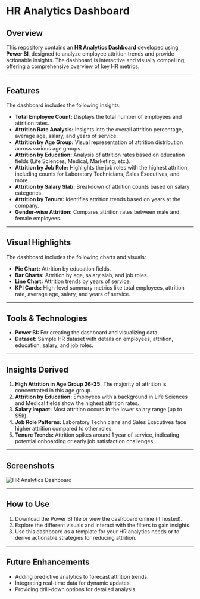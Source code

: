 # HR Analytics Dashboard

## Overview
This repository contains an **HR Analytics Dashboard** developed using **Power BI**, designed to analyze employee attrition trends and provide actionable insights. The dashboard is interactive and visually compelling, offering a comprehensive overview of key HR metrics.

---

## Features
The dashboard includes the following insights:
- **Total Employee Count:** Displays the total number of employees and attrition rates.
- **Attrition Rate Analysis:** Insights into the overall attrition percentage, average age, salary, and years of service.
- **Attrition by Age Group:** Visual representation of attrition distribution across various age groups.
- **Attrition by Education:** Analysis of attrition rates based on education fields (Life Sciences, Medical, Marketing, etc.).
- **Attrition by Job Role:** Highlights the job roles with the highest attrition, including counts for Laboratory Technicians, Sales Executives, and more.
- **Attrition by Salary Slab:** Breakdown of attrition counts based on salary categories.
- **Attrition by Tenure:** Identifies attrition trends based on years at the company.
- **Gender-wise Attrition:** Compares attrition rates between male and female employees.

---

## Visual Highlights
The dashboard includes the following charts and visuals:
- **Pie Chart:** Attrition by education fields.
- **Bar Charts:** Attrition by age, salary slab, and job roles.
- **Line Chart:** Attrition trends by years of service.
- **KPI Cards:** High-level summary metrics like total employees, attrition rate, average age, salary, and years of service.

---

## Tools & Technologies
- **Power BI:** For creating the dashboard and visualizing data.
- **Dataset:** Sample HR dataset with details on employees, attrition, education, salary, and job roles.

---

## Insights Derived
1. **High Attrition in Age Group 26-35:** The majority of attrition is concentrated in this age group.
2. **Attrition by Education:** Employees with a background in Life Sciences and Medical fields show the highest attrition rates.
3. **Salary Impact:** Most attrition occurs in the lower salary range (up to $5k).
4. **Job Role Patterns:** Laboratory Technicians and Sales Executives face higher attrition compared to other roles.
5. **Tenure Trends:** Attrition spikes around 1 year of service, indicating potential onboarding or early job satisfaction challenges.

---

## Screenshots
![HR Analytics Dashboard](C:/Users/dell/Downloads/imge1.png)

---

## How to Use
1. Download the Power BI file or view the dashboard online (if hosted).
2. Explore the different visuals and interact with the filters to gain insights.
3. Use this dashboard as a template for your HR analytics needs or to derive actionable strategies for reducing attrition.

---

## Future Enhancements
- Adding predictive analytics to forecast attrition trends.
- Integrating real-time data for dynamic updates.
- Providing drill-down options for detailed analysis.

